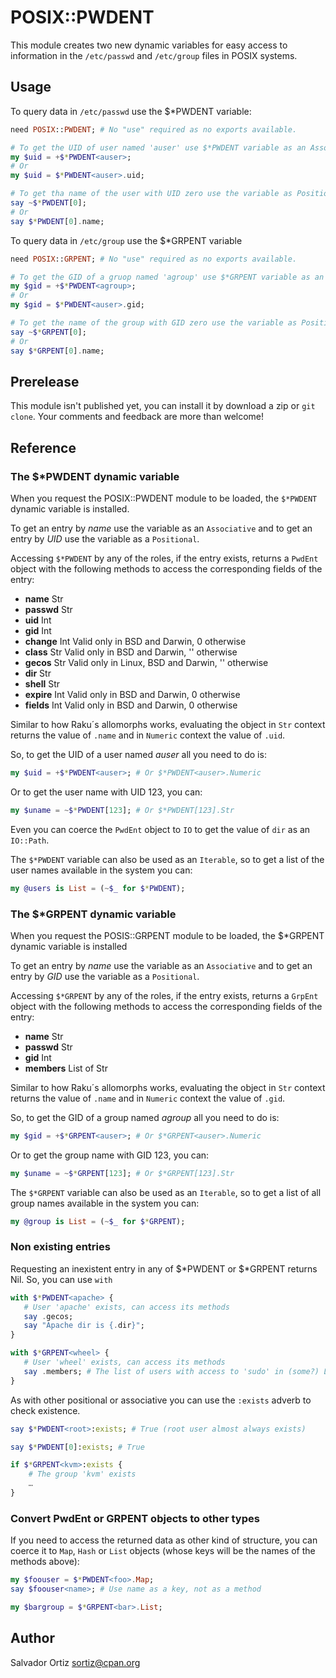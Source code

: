 # POSIX::PWDENT

This module creates two new dynamic variables for easy access to information in the
`/etc/passwd` and `/etc/group` files in POSIX systems.

## Usage

To query data in `/etc/passwd` use the $*PWDENT variable:

```raku
need POSIX::PWDENT; # No "use" required as no exports available.

# To get the UID of user named 'auser' use $*PWDENT variable as an Associative
my $uid = +$*PWDENT<auser>;
# Or
my $uid = $*PWDENT<auser>.uid;

# To get tha name of the user with UID zero use the variable as Positional
say ~$*PWDENT[0];
# Or
say $*PWDENT[0].name;
```

To query data in `/etc/group` use the $*GRPENT variable

```raku
need POSIX::GRPENT; # No "use" required as no exports available.

# To get the GID of a gruop named 'agroup' use $*GRPENT variable as an Associative
my $gid = +$*PWDENT<agroup>;
# Or
my $gid = $*PWDENT<auser>.gid;

# To get the name of the group with GID zero use the variable as Positional
say ~$*GRPENT[0];
# Or
say $*GRPENT[0].name;

```

## Prerelease

This module isn't published yet, you can install it by download a zip or `git clone`.
Your comments and feedback are more than welcome!

## Reference
### The $*PWDENT dynamic variable

When you request the POSIX::PWDENT module to be loaded, the `$*PWDENT` dynamic variable
is installed.

To get an entry by *name* use the variable as an `Associative` and to get an entry by *UID*
use the variable as a `Positional`.

Accessing `$*PWDENT` by any of the roles, if the entry exists, returns a `PwdEnt` object
with the following methods to access the corresponding fields of the entry:

- **name**      Str
- **passwd**    Str
- **uid**       Int
- **gid**       Int
- **change**    Int     Valid only in BSD and Darwin, 0 otherwise
- **class**     Str     Valid only in BSD and Darwin, '' otherwise
- **gecos**     Str     Valid only in Linux, BSD and Darwin, '' otherwise
- **dir**       Str
- **shell**     Str
- **expire**    Int     Valid only in BSD and Darwin, 0 otherwise
- **fields**    Int     Valid only in BSD and Darwin, 0 otherwise

Similar to how Raku´s allomorphs works, evaluating the object in `Str` context returns the
value of `.name` and in `Numeric` context the value of `.uid`.

So, to get the UID of a user named *auser* all you need to do is:

```raku
my $uid = +$*PWDENT<auser>; # Or $*PWDENT<auser>.Numeric
```

Or to get the user name with UID 123, you can:

```raku
my $uname = ~$*PWDENT[123]; # Or $*PWDENT[123].Str
```

Even you can coerce the `PwdEnt` object to `IO` to get the value of `dir` as an `IO::Path`.

The `$*PWDENT` variable can also be used as an `Iterable`, so to get a list of the user
names available in the system you can:

```raku
my @users is List = (~$_ for $*PWDENT);
```


### The $*GRPENT dynamic variable

When you request the POSIS::GRPENT module to be loaded, the $*GRPENT dynamic variable
is installed

To get an entry by *name* use the variable as an `Associative` and to get an entry by *GID*
use the variable as a `Positional`.

Accessing `$*GRPENT` by any of the roles, if the entry exists, returns a `GrpEnt` object
with the following methods to access the corresponding fields of the entry:

- **name**      Str
- **passwd**    Str
- **gid**       Int
- **members**   List of Str

Similar to how Raku´s allomorphs works, evaluating the object in `Str` context returns the
value of `.name` and in `Numeric` context the value of `.gid`.

So, to get the GID of a group named *agroup* all you need to do is:

```raku
my $gid = +$*GRPENT<auser>; # Or $*GRPENT<auser>.Numeric
```

Or to get the group name with GID 123, you can:

```raku
my $uname = ~$*GRPENT[123]; # Or $*GRPENT[123].Str
```

The `$*GRPENT` variable can also be used as an `Iterable`, so to get a list of all group
names available in the system you can:

```raku
my @group is List = (~$_ for $*GRPENT);
```

### Non existing entries

Requesting an inexistent entry in any of $*PWDENT or $*GRPENT returns Nil.
So, you can use `with`

```raku
with $*PWDENT<apache> {
   # User 'apache' exists, can access its methods
   say .gecos;
   say "Apache dir is {.dir}";
}

with $*GRPENT<wheel> {
   # User 'wheel' exists, can access its methods
   say .members; # The list of users with access to 'sudo' in (some?) Linux
}
```

As with other positional or associative you can use the `:exists` adverb to check existence.

```raku
say $*PWDENT<root>:exists; # True (root user almost always exists)

say $*PWDENT[0]:exists; # True

if $*GRPENT<kvm>:exists {
    # The group 'kvm' exists
    …
}
```

### Convert PwdEnt or GRPENT objects to other types

If you need to access the returned data as other kind of structure, you can coerce it to
`Map`, `Hash` or `List` objects (whose keys will be the names of the methods above):

```raku
my $foouser = $*PWDENT<foo>.Map;
say $foouser<name>; # Use name as a key, not as a method

my $bargroup = $*GRPENT<bar>.List;
```

## Author

Salvador Ortiz <sortiz@cpan.org>

